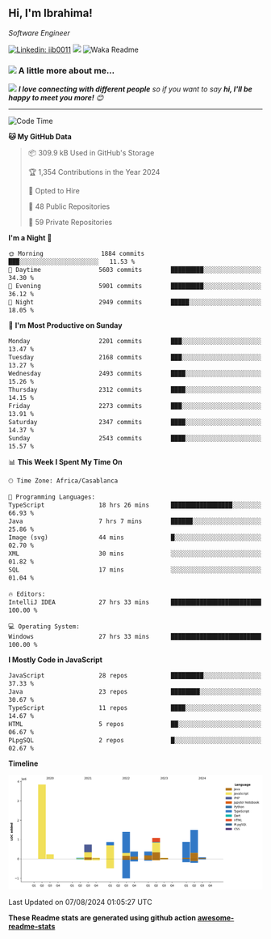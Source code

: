 <h2>Hi, I'm Ibrahima! </h2>
<p><em>Software Engineer 
</em></p>


[![Linkedin: iib0011](https://img.shields.io/badge/-iib0011-blue?style=flat-square&logo=Linkedin&logoColor=white&link=https://www.linkedin.com/in/iib0011/)](https://www.linkedin.com/in/iib0011/)
![](https://visitor-badge.glitch.me/badge?page_id=iib0011)
![Waka Readme](https://github.com/iib0011/iib0011/workflows/Waka%20Readme/badge.svg)


### <img src="https://media.giphy.com/media/VgCDAzcKvsR6OM0uWg/giphy.gif" width="50"> A little more about me...  


<img src="https://media.giphy.com/media/LnQjpWaON8nhr21vNW/giphy.gif" width="60"> <em><b>I love connecting with different people</b> so if you want to say <b>hi, I'll be happy to meet you more!</b> 😊</em>

---
<!--START_SECTION:waka-->
![Code Time](http://img.shields.io/badge/Code%20Time-3%2C675%20hrs%2027%20mins-blue)

**🐱 My GitHub Data** 

> 📦 309.9 kB Used in GitHub's Storage 
 > 
> 🏆 1,354 Contributions in the Year 2024
 > 
> 💼 Opted to Hire
 > 
> 📜 48 Public Repositories 
 > 
> 🔑 59 Private Repositories 
 > 
**I'm a Night 🦉** 

```text
🌞 Morning                1884 commits        ███░░░░░░░░░░░░░░░░░░░░░░   11.53 % 
🌆 Daytime                5603 commits        █████████░░░░░░░░░░░░░░░░   34.30 % 
🌃 Evening                5901 commits        █████████░░░░░░░░░░░░░░░░   36.12 % 
🌙 Night                  2949 commits        █████░░░░░░░░░░░░░░░░░░░░   18.05 % 
```
📅 **I'm Most Productive on Sunday** 

```text
Monday                   2201 commits        ███░░░░░░░░░░░░░░░░░░░░░░   13.47 % 
Tuesday                  2168 commits        ███░░░░░░░░░░░░░░░░░░░░░░   13.27 % 
Wednesday                2493 commits        ████░░░░░░░░░░░░░░░░░░░░░   15.26 % 
Thursday                 2312 commits        ████░░░░░░░░░░░░░░░░░░░░░   14.15 % 
Friday                   2273 commits        ███░░░░░░░░░░░░░░░░░░░░░░   13.91 % 
Saturday                 2347 commits        ████░░░░░░░░░░░░░░░░░░░░░   14.37 % 
Sunday                   2543 commits        ████░░░░░░░░░░░░░░░░░░░░░   15.57 % 
```


📊 **This Week I Spent My Time On** 

```text
🕑︎ Time Zone: Africa/Casablanca

💬 Programming Languages: 
TypeScript               18 hrs 26 mins      █████████████████░░░░░░░░   66.93 % 
Java                     7 hrs 7 mins        ██████░░░░░░░░░░░░░░░░░░░   25.86 % 
Image (svg)              44 mins             █░░░░░░░░░░░░░░░░░░░░░░░░   02.70 % 
XML                      30 mins             ░░░░░░░░░░░░░░░░░░░░░░░░░   01.82 % 
SQL                      17 mins             ░░░░░░░░░░░░░░░░░░░░░░░░░   01.04 % 

🔥 Editors: 
IntelliJ IDEA            27 hrs 33 mins      █████████████████████████   100.00 % 

💻 Operating System: 
Windows                  27 hrs 33 mins      █████████████████████████   100.00 % 
```

**I Mostly Code in JavaScript** 

```text
JavaScript               28 repos            █████████░░░░░░░░░░░░░░░░   37.33 % 
Java                     23 repos            ████████░░░░░░░░░░░░░░░░░   30.67 % 
TypeScript               11 repos            ████░░░░░░░░░░░░░░░░░░░░░   14.67 % 
HTML                     5 repos             ██░░░░░░░░░░░░░░░░░░░░░░░   06.67 % 
PLpgSQL                  2 repos             █░░░░░░░░░░░░░░░░░░░░░░░░   02.67 % 
```



**Timeline**

![Lines of Code chart](https://raw.githubusercontent.com/iib0011/iib0011/master/assets/bar_graph.png)


 Last Updated on 07/08/2024 01:05:27 UTC
<!--END_SECTION:waka-->

**These Readme stats are generated using github action [awesome-readme-stats](https://github.com/iib0011/waka-readme-stats)**
